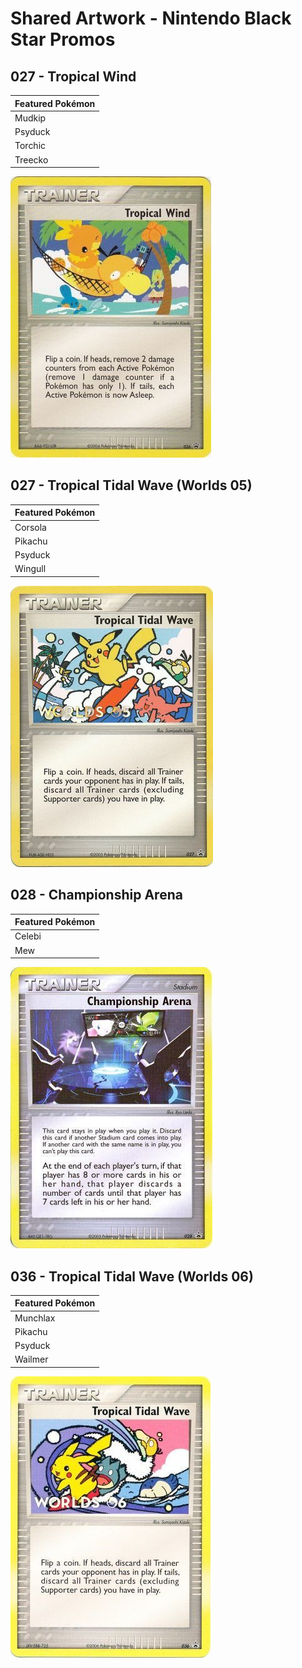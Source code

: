 # Shared Artwork - Nintendo Black Star Promos

## 027 - Tropical Wind

|Featured Pokémon|
|:--|
|Mudkip
|Psyduck
|Torchic
|Treecko

![Tropical Wind](/images/SharedArtwork/nintendo-blackstar-26.png)

## 027 - Tropical Tidal Wave (Worlds 05)

|Featured Pokémon|
|:--|
|Corsola
|Pikachu
|Psyduck
|Wingull

![Computer Search](/images/SharedArtwork/nintendo-blackstar-27.png)

## 028 - Championship Arena

|Featured Pokémon|
|:--|
|Celebi
|Mew

![Computer Search](/images/SharedArtwork/nintendo-blackstar-28.png)

## 036 - Tropical Tidal Wave (Worlds 06)

|Featured Pokémon|
|:--|
|Munchlax
|Pikachu
|Psyduck
|Wailmer

![Computer Search](/images/SharedArtwork/nintendo-blackstar-36.png)